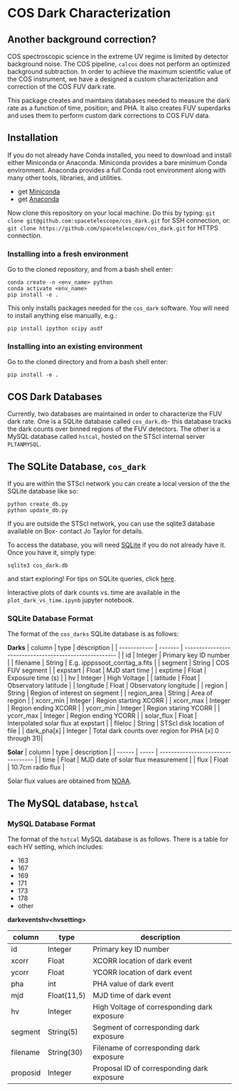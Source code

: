 # COS Dark Characterization

## Another background correction?
COS spectroscopic science in the extreme UV regime is limited by detector 
background noise. The COS pipeline, `calcos` does not perform an optimized 
background subtraction. In order to achieve the maximum scientific value of
the COS instrument, we have a designed a custom characterization and correction
of the COS FUV dark rate.

This package creates and maintains databases needed to measure the
dark rate as a function of time, position, and PHA. It also creates
FUV superdarks and uses them to perform custom dark corrections to 
COS FUV data.

## Installation
If you do not already have Conda installed, you need to download and install
either Miniconda or Anaconda. Miniconda provides a bare minimum Conda
environment. Anaconda provides a full Conda root environment along with
many other tools, libraries, and utilities.
* get [Miniconda](https://docs.conda.io/en/latest/miniconda.html)
* get [Anaconda](https://www.anaconda.com/products/individual)

Now clone this repository on your local machine. Do this by typing:
`git clone git@github.com:spacetelescope/cos_dark.git`
for SSH connection, or:
`git clone https://github.com/spacetelescope/cos_dark.git`
for HTTPS connection.

### Installing into a fresh environment
Go to the cloned repository, and from a bash shell enter:

```
conda create -n <env_name> python
conda activate <env_name>
pip install -e .
```

This only installs packages needed for the `cos_dark` software. You will
need to install anything else manually, e.g.:

```
pip install ipython scipy asdf
```

### Installing into an existing environment
Go to the cloned directory and from a bash shell enter:

```
pip install -e . 
```

## COS Dark Databases
Currently, two databases are maintained in order to characterize the 
FUV dark rate. One is a SQLite database called `cos_dark.db`- this database
tracks the dark counts over binned regions of the FUV detectors. 
The other is a MySQL database called `hstcal`, hosted on the
STScI internal server `PLTANMYSQL`. 

## The SQLite Database, `cos_dark`

If you are within the STScI network you can create a local version
of the the SQLite database like so:

```
python create_db.py
python update_db.py
```

If you are outside the STScI network, you can use the sqlite3 database 
available on Box- contact Jo Taylor for details.

To access the database, you will need [SQLite](https://www.sqlite.org/index.html) 
if you do not already have it. Once you have it, simply type:

```
sqlite3 cos_dark.db
```

and start exploring! For tips on SQLite queries, click [here](https://www.tutorialspoint.com/sqlite/sqlite_select_query.htm).

Interactive plots of dark counts vs. time are available in the 
`plot_dark_vs_time.ipynb` jupyter notebook.

### SQLite Database Format

The format of the `cos_darks` SQLite database is as follows:

**Darks**
| column       | type    | description                                            |
| ------------ | ------- | ------------------------------------------------------ |
| id           | Integer | Primary key ID number                                  |
| filename     | String  | E.g. ipppssoot_corrtag_a.fits                          |
| segment      | String  | COS FUV segment                                        |
| expstart     | Float   | MJD start time                                         |
| exptime      | Float   | Exposure time (s)                                      |
| hv           | Integer | High Voltage                                           |
| latitude     | Float   | Observatory latitude                                   |
| longitude    | Float   | Observatory longitude                                  |
| region       | String  | Region of interest on segment                          |
| region_area  | String  | Area of region                                         |
| xcorr_min    | Integer | Region starting XCORR                                  |
| xcorr_max    | Integer | Region ending XCORR                                    |
| ycorr_min    | Integer | Region staring YCORR                                   |
| ycorr_max    | Integer | Region ending YCORR                                    |
| solar_flux   | Float   | Interpolated solar flux at expstart                    |
| fileloc      | String  | STScI disk location of file                            |
| dark_pha[x]  | Integer | Total dark counts over region for PHA [x] 0 through 31)|

**Solar**
| column | type  | description                        |
| ------ | ----- | ---------------------------------- |
| time   | Float | MJD date of solar flux measurement |
| flux   | Float | 10.7cm radio flux                  |

Solar flux values are obtained from [NOAA](https://www.swpc.noaa.gov/phenomena/f107-cm-radio-emissions).

## The MySQL database, `hstcal`

### MySQL Database Format

The format of the `hstcal` MySQL database is as follows. 
There is a table for each HV setting, which includes:
* 163
* 167
* 169
* 171
* 173
* 178
* other

**darkeventshv\<hvsetting>**

| column       | type    | description                                            |
| ------------ | ------- | ------------------------------------------------------ |
| id           | Integer | Primary key ID number                                  |
| xcorr        | Float  | XCORR location of dark event                            |
| ycorr        | Float  | YCORR location of dark event                            |
| pha          | int   | PHA value of dark event                                  |
| mjd          | Float(11,5)   | MJD time of dark event                           |
| hv           | Integer | High Voltage of corresponding dark exposure            |
| segment      | String(5)   | Segment of corresponding dark exposure             |
| filename     | String(30)   | Filename of corresponding dark exposure           |
| proposid     | Integer  | Proposal ID of corresponding dark exposure            |
